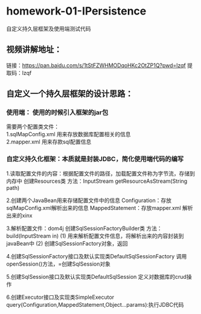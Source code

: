 # homework-01-IPersistence
自定义持久层框架及使用端测试代码

## 视频讲解地址：
  链接：https://pan.baidu.com/s/1tStFZWHMODqoHKc2OtZP1Q?pwd=lzqf 
提取码：lzqf 


## 自定义一个持久层框架的设计思路：

### 使用端： 使用的时候引入框架的jar包
需要两个配置类文件：<br/>
	1.sqlMapConfig.xml 用来存放数据库配置相关的信息 <br/>
	2.mapper.xml       用来存款sql配置信息


### 自定义持久化框架：本质就是封装JDBC，简化使用端代码的编写

1.读取配置文件的内容：根据配置文件的路径，加载配置文件称为字节流，存储到内存中
	创建Resources类 方法：InputStream getResourceAsStream(String path) 

2.创建两个JavaBean用来存储配置文件中的信息
	Configuration：存放sqlMapConfig.xml解析出来的信息
	MappedStatement：存放mapper.xml 解析出来的xinx

3.解析配置文件：dom4j
	创建SqlSessionFactoryBuilder类 方法：build(InputStream in) 
	(1) 用来解析配置文件信息，将解析出来的内容封装到javaBean中
	(2) 创建SqlSessionFactory对象，返回

4.创建SqlSessionFactory接口及默认实现类DefaultSqlSessionFactory
	调用openSession()方法，=创建SqlSession对象

5.创建SqlSession接口及默认实现类DefaultSqlSession
	定义对数据库的crud操作

6.创建Executor接口及实现类SimpleExecutor
	query(Configuration,MappedStatement,Object...params):执行JDBC代码
